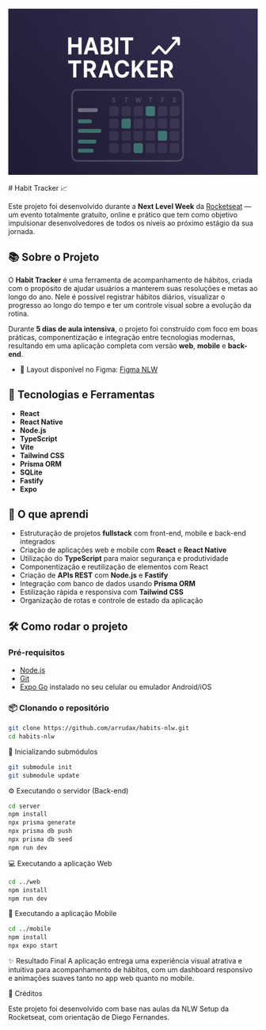 <p align="center">
  <img src="./banner.png" alt="Habit Tracker Banner" />
</p>
# Habit Tracker 📈

Este projeto foi desenvolvido durante a **Next Level Week** da [Rocketseat](https://rocketseat.com.br) — um evento totalmente gratuito, online e prático que tem como objetivo impulsionar desenvolvedores de todos os níveis ao próximo estágio da sua jornada.

## 📚 Sobre o Projeto

O **Habit Tracker** é uma ferramenta de acompanhamento de hábitos, criada com o propósito de ajudar usuários a manterem suas resoluções e metas ao longo do ano. Nele é possível registrar hábitos diários, visualizar o progresso ao longo do tempo e ter um controle visual sobre a evolução da rotina.

Durante **5 dias de aula intensiva**, o projeto foi construído com foco em boas práticas, componentização e integração entre tecnologias modernas, resultando em uma aplicação completa com versão **web**, **mobile** e **back-end**.

- 🎨 Layout disponível no Figma: [Figma NLW](https://www.figma.com/community/file/1195326661124171197/habits-i)

## 🚀 Tecnologias e Ferramentas

- **React**  
- **React Native**  
- **Node.js**  
- **TypeScript**  
- **Vite**  
- **Tailwind CSS**  
- **Prisma ORM**  
- **SQLite**  
- **Fastify**  
- **Expo**

## 🧠 O que aprendi

- Estruturação de projetos **fullstack** com front-end, mobile e back-end integrados  
- Criação de aplicações web e mobile com **React** e **React Native**  
- Utilização do **TypeScript** para maior segurança e produtividade  
- Componentização e reutilização de elementos com React  
- Criação de **APIs REST** com **Node.js** e **Fastify**  
- Integração com banco de dados usando **Prisma ORM**  
- Estilização rápida e responsiva com **Tailwind CSS**  
- Organização de rotas e controle de estado da aplicação  

## 🛠️ Como rodar o projeto

### Pré-requisitos

- [Node.js](https://nodejs.org)
- [Git](https://git-scm.com)
- [Expo Go](https://expo.dev/client) instalado no seu celular ou emulador Android/iOS

### 📦 Clonando o repositório
```bash
git clone https://github.com/arrudax/habits-nlw.git
cd habits-nlw
```

🔁 Inicializando submódulos
```bash
git submodule init
git submodule update
```

⚙️ Executando o servidor (Back-end)
```bash
cd server
npm install
npx prisma generate
npx prisma db push
npx prisma db seed
npm run dev
```

💻 Executando a aplicação Web
```bash
cd ../web
npm install
npm run dev
```

📱 Executando a aplicação Mobile
```bash
cd ../mobile
npm install
npx expo start
```

✨ Resultado Final
A aplicação entrega uma experiência visual atrativa e intuitiva para acompanhamento de hábitos, com um dashboard responsivo e animações suaves tanto no app web quanto no mobile.

🙌 Créditos

Este projeto foi desenvolvido com base nas aulas da NLW Setup da Rocketseat, com orientação de Diego Fernandes.
